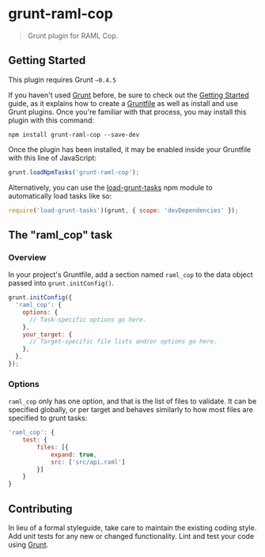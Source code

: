 # grunt-raml-cop

> Grunt plugin for RAML Cop.

## Getting Started
This plugin requires Grunt `~0.4.5`

If you haven't used [Grunt](http://gruntjs.com/) before, be sure to check out
the [Getting Started](http://gruntjs.com/getting-started) guide, as it explains
how to create a [Gruntfile](http://gruntjs.com/sample-gruntfile) as well as
install and use Grunt plugins. Once you're familiar with that process, you may
install this plugin with this command:

```shell
npm install grunt-raml-cop --save-dev
```

Once the plugin has been installed, it may be enabled inside your Gruntfile
with this line of JavaScript:

```js
grunt.loadNpmTasks('grunt-raml-cop');
```

Alternatively, you can use the
[load-grunt-tasks](https://www.npmjs.com/package/load-grunt-tasks)
npm module to automatically load tasks like so:

```js
require('load-grunt-tasks')(grunt, { scope: 'devDependencies' });
```

## The "raml_cop" task

### Overview
In your project's Gruntfile, add a section named `raml_cop` to the data object
passed into `grunt.initConfig()`.

```js
grunt.initConfig({
  'raml_cop': {
    options: {
      // Task-specific options go here.
    },
    your_target: {
      // Target-specific file lists and/or options go here.
    },
  },
});
```

### Options

`raml_cop` only has one option, and that is the list of files to validate. It
can be specified globally, or per target and behaves similarly to how
most files are specified to grunt tasks:

```js
'raml_cop': {
	test: {
		files: [{
			expand: true,
			src: ['src/api.raml']
		}]
	}
}
```

## Contributing
In lieu of a formal styleguide, take care to maintain the existing coding style.
Add unit tests for any new or changed functionality. Lint and test your code
using [Grunt](http://gruntjs.com/).
